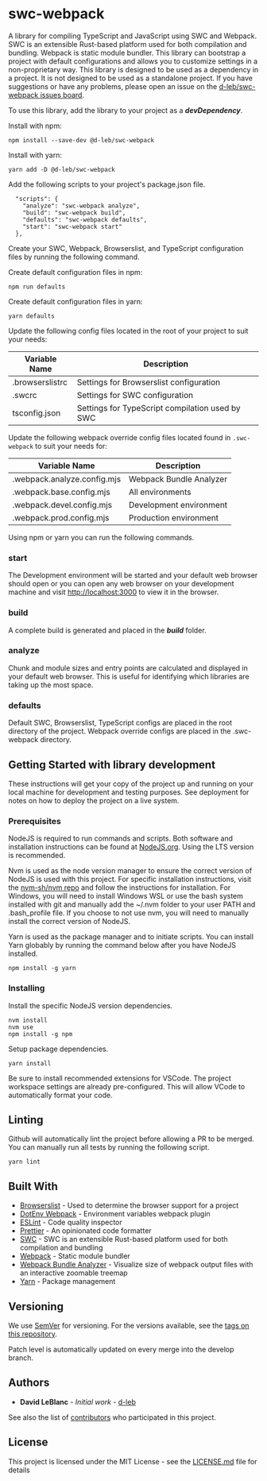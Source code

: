# swc-webpack

A library for compiling TypeScript and JavaScript using SWC and Webpack. SWC is an extensible Rust-based platform used for both compilation and bundling. Webpack is static module bundler.
This library can bootstrap a project with default configurations and allows you to customize settings in a non-proprietary way. This library is designed to be used as a dependency in a
project. It is not designed to be used as a standalone project. If you have suggestions or have any problems, please open an issue on the
[d-leb/swc-webpack issues board](https://github.com/d-leb/swc-webpack/issues).

To use this library, add the library to your project as a ***devDependency***.

Install with npm:

```
npm install --save-dev @d-leb/swc-webpack
```

Install with yarn:

```
yarn add -D @d-leb/swc-webpack
```

Add the following scripts to your project's package.json file.

```
  "scripts": {
    "analyze": "swc-webpack analyze",
    "build": "swc-webpack build",
    "defaults": "swc-webpack defaults",
    "start": "swc-webpack start"
  },
```

Create your SWC, Webpack, Browserslist, and TypeScript configuration files by running the following command.

Create default configuration files in npm:

```
npm run defaults
```

Create default configuration files in yarn:

```
yarn defaults
```

Update the following config files located in the root of your project to suit your needs:

| Variable Name | Description |
| --- | --- |
| .browserslistrc | Settings for Browserslist configuration |
| .swcrc | Settings for SWC configuration |
| tsconfig.json | Settings for TypeScript compilation used by SWC |

Update the following webpack override config files located found in ```.swc-webpack``` to suit your needs for:

| Variable Name | Description |
| --- | --- |
| .webpack.analyze.config.mjs | Webpack Bundle Analyzer |
| .webpack.base.config.mjs | All environments |
| .webpack.devel.config.mjs | Development environment |
| .webpack.prod.config.mjs | Production environment |

Using npm or yarn you can run the following commands.

### start

The Development environment will be started and your default web browser should open or you can open any web browser on your development machine and visit
[http://localhost:3000](http://localhost:3000) to view it in the browser.

### build

A complete build is generated and placed in the ***build*** folder.

### analyze

Chunk and module sizes and entry points are calculated and displayed in your default web browser. This is useful for identifying which libraries are
taking up the most space.

### defaults

Default SWC, Browserslist, TypeScript configs are placed in the root directory of the project. Webpack override configs are placed in the .swc-webpack directory.

## Getting Started with library development

These instructions will get your copy of the project up and running on your local machine for development and testing purposes. See deployment for notes on how to deploy the project on a live system.

### Prerequisites

NodeJS is required to run commands and scripts. Both software and installation instructions can be found at [NodeJS.org](https://nodejs.org/). Using the LTS version is recommended.

Nvm is used as the node version manager to ensure the correct version of NodeJS is used with this project. For specific installation instructions, visit the
[nvm-sh/nvm repo](https://github.com/nvm-sh/nvm) and follow the instructions for installation. For Windows, you will need to install Windows WSL or use the bash system installed with git and manually
add the ~/.nvm folder to your user PATH and .bash_profile file. If you choose to not use nvm, you will need to manually install the correct version of NodeJS.

Yarn is used as the package manager and to initiate scripts. You can install Yarn globably by running the command below after you have NodeJS installed.

```
npm install -g yarn
```

### Installing

Install the specific NodeJS version dependencies.

```
nvm install
nvm use
npm install -g npm
```

Setup package dependencies.

```
yarn install
```

Be sure to install recommended extensions for VSCode. The project workspace settings are already pre-configured. This will allow VCode to automatically format your code.

## Linting

Github will automatically lint the project before allowing a PR to be merged. You can manually run all tests by running the following script.

```
yarn lint
```

## Built With

- [Browserslist](https://github.com/browserslist/browserslist) - Used to determine the browser support for a project
- [DotEnv Webpack](https://github.com/mrsteele/dotenv-webpack/) - Environment variables webpack plugin
- [ESLint](https://eslint.org/) - Code quality inspector
- [Prettier](https://prettier.io/) - An opinionated code formatter
- [SWC](https://swc.rs/) - SWC is an extensible Rust-based platform used for both compilation and bundling
- [Webpack](https://webpack.js.org/) - Static module bundler
- [Webpack Bundle Analyzer](https://github.com/webpack-contrib/webpack-bundle-analyzer/) - Visualize size of webpack output files with an interactive zoomable treemap
- [Yarn](https://yarnpkg.com/) - Package management

## Versioning

We use [SemVer](http://semver.org/) for versioning. For the versions available, see the [tags on this repository](https://github.com/your/project/tags).

Patch level is automatically updated on every merge into the develop branch.

## Authors

- **David LeBlanc** - _Initial work_ - [d-leb](https://github.com/d-leb)

See also the list of [contributors](https://github.com/d-leb/swc-webpack/graphs/contributors) who participated in this project.

## License

This project is licensed under the MIT License - see the [LICENSE.md](LICENSE.md) file for details
